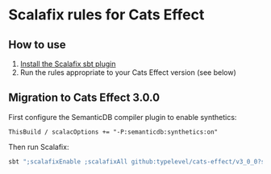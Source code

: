 # Scalafix rules for Cats Effect

## How to use

1. [Install the Scalafix sbt plugin](https://scalacenter.github.io/scalafix/docs/users/installation)
1. Run the rules appropriate to your Cats Effect version (see below)

## Migration to Cats Effect 3.0.0

First configure the SemanticDB compiler plugin to enable synthetics:
```
ThisBuild / scalacOptions += "-P:semanticdb:synthetics:on"
```

Then run Scalafix:
```sh
sbt ";scalafixEnable ;scalafixAll github:typelevel/cats-effect/v3_0_0?sha=v3.0.0"
```
